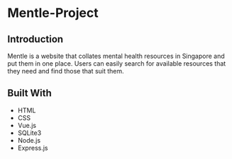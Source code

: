 # Mentle-Project

## Introduction

Mentle is a website that collates mental health resources in Singapore and put them in one place. Users can easily search for available resources that they need and find those that suit them.

## Built With

- HTML
- CSS
- Vue.js
- SQLite3
- Node.js
- Express.js
